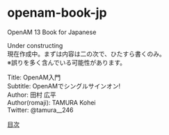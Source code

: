 # openam-book-jp
OpenAM 13 Book for Japanese

Under constructing  
現在作成中。まずは内容は二の次で、ひたすら書くのみ。  
※誤りを多く含んでいる可能性があります。

Title: OpenAM入門  
Subtitle: OpenAMでシングルサインオン!  
Author: 田村 広平  
Author(romaji): TAMURA Kohei  
Twitter: @tamura__246  

[目次](https://github.com/k-tamura/openam-book-jp/blob/master/outline.md)
